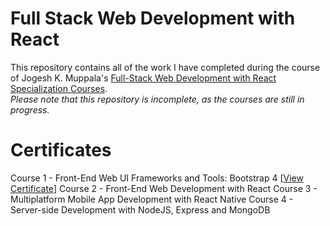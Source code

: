 # Full Stack Web Development with React
This repository contains all of the work I have completed during the course of Jogesh K. Muppala's <a href="https://www.coursera.org/specializations/full-stack-react">Full-Stack Web Development with React Specialization Courses</a>.<br>
<i>Please note that this repository is incomplete, as the courses are still in progress.</i><br>
# Certificates
Course 1 - Front-End Web UI Frameworks and Tools: Bootstrap 4 [<a href="https://www.coursera.org/account/accomplishments/certificate/9D2ZR9WQ6R8L">View Certificate</a>]
Course 2 - Front-End Web Development with React
Course 3 - Multiplatform Mobile App Development with React Native
Course 4 - Server-side Development with NodeJS, Express and MongoDB
